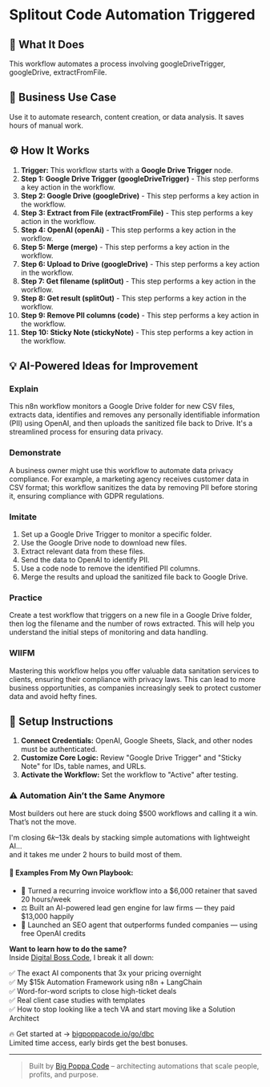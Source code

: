 # Splitout Code Automation Triggered

## 🚀 What It Does
This workflow automates a process involving googleDriveTrigger, googleDrive, extractFromFile.

## 💼 Business Use Case
Use it to automate research, content creation, or data analysis. It saves hours of manual work.

## ⚙️ How It Works
1.  **Trigger:** This workflow starts with a **Google Drive Trigger** node.
2. **Step 1: Google Drive Trigger (googleDriveTrigger)** - This step performs a key action in the workflow.
3. **Step 2: Google Drive (googleDrive)** - This step performs a key action in the workflow.
4. **Step 3: Extract from File (extractFromFile)** - This step performs a key action in the workflow.
5. **Step 4: OpenAI (openAi)** - This step performs a key action in the workflow.
6. **Step 5: Merge (merge)** - This step performs a key action in the workflow.
7. **Step 6: Upload to Drive (googleDrive)** - This step performs a key action in the workflow.
8. **Step 7: Get filename (splitOut)** - This step performs a key action in the workflow.
9. **Step 8: Get result (splitOut)** - This step performs a key action in the workflow.
10. **Step 9: Remove PII columns (code)** - This step performs a key action in the workflow.
11. **Step 10: Sticky Note (stickyNote)** - This step performs a key action in the workflow.

## 💡 AI-Powered Ideas for Improvement
### Explain
This n8n workflow monitors a Google Drive folder for new CSV files, extracts data, identifies and removes any personally identifiable information (PII) using OpenAI, and then uploads the sanitized file back to Drive. It's a streamlined process for ensuring data privacy.

### Demonstrate
A business owner might use this workflow to automate data privacy compliance. For example, a marketing agency receives customer data in CSV format; this workflow sanitizes the data by removing PII before storing it, ensuring compliance with GDPR regulations.

### Imitate
1. Set up a Google Drive Trigger to monitor a specific folder.
2. Use the Google Drive node to download new files.
3. Extract relevant data from these files.
4. Send the data to OpenAI to identify PII.
5. Use a code node to remove the identified PII columns.
6. Merge the results and upload the sanitized file back to Google Drive.

### Practice
Create a test workflow that triggers on a new file in a Google Drive folder, then log the filename and the number of rows extracted. This will help you understand the initial steps of monitoring and data handling.

### WIIFM
Mastering this workflow helps you offer valuable data sanitation services to clients, ensuring their compliance with privacy laws. This can lead to more business opportunities, as companies increasingly seek to protect customer data and avoid hefty fines.

## 🔧 Setup Instructions
1. **Connect Credentials:** OpenAI, Google Sheets, Slack, and other nodes must be authenticated.
2. **Customize Core Logic:** Review "Google Drive Trigger" and "Sticky Note" for IDs, table names, and URLs.
3. **Activate the Workflow:** Set the workflow to "Active" after testing.

### ⚠️ Automation Ain’t the Same Anymore

Most builders out here are stuck doing $500 workflows and calling it a win.  
That’s not the move.  

I'm closing $6k–$13k deals by stacking simple automations with lightweight AI...  
and it takes me under 2 hours to build most of them.

#### 🧠 Examples From My Own Playbook:
- 🔁 Turned a recurring invoice workflow into a $6,000 retainer that saved 20 hours/week  
- ⚖️ Built an AI-powered lead gen engine for law firms — they paid $13,000 happily  
- 🚀 Launched an SEO agent that outperforms funded companies — using free OpenAI credits  

**Want to learn how to do the same?**  
Inside [Digital Boss Code](https://bigpoppacode.io/go/dbc), I break it all down:

✅ The exact AI components that 3x your pricing overnight  
✅ My $15k Automation Framework using n8n + LangChain  
✅ Word-for-word scripts to close high-ticket deals  
✅ Real client case studies with templates  
✅ How to stop looking like a tech VA and start moving like a Solution Architect  

🔥 Get started at → [bigpoppacode.io/go/dbc](https://bigpoppacode.io/go/dbc)  
Limited time access, early birds get the best bonuses.

---
> Built by [Big Poppa Code](https://bigpoppacode.io) – architecting automations that scale people, profits, and purpose.
